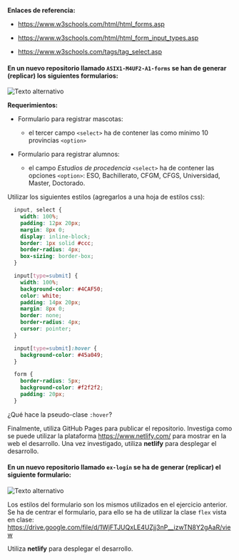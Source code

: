**Enlaces de referencia:**

- https://www.w3schools.com/html/html_forms.asp

- https://www.w3schools.com/html/html_form_input_types.asp

- https://www.w3schools.com/tags/tag_select.asp

#### En un nuevo repositorio llamado `ASIX1-M4UF2-A1-forms` se han de generar (replicar) los siguientes formularios:

![Texto alternativo](https://github.com/AlbertoDeSantos/ASIX1-MP4UF2-A0.1-Ejercicio-formularios-HTML-CSS/blob/main/forms.png)

**Requerimientos:**

- Formulario para registrar mascotas:

  - el tercer campo `<select>` ha de contener las como mínimo 10 provincias `<option>`

- Formulario para registrar alumnos:

  - el campo *Estudios de procedencia* `<select>` ha de contener las opciones `<option>`: ESO, Bachillerato, CFGM, CFGS, Universidad, Master, Doctorado.

Utilizar los siguientes estilos (agregarlos a una hoja de estilos css):

```CSS
  input, select {
    width: 100%;
    padding: 12px 20px;
    margin: 8px 0;
    display: inline-block;
    border: 1px solid #ccc;
    border-radius: 4px;
    box-sizing: border-box;
  }

  input[type=submit] {
    width: 100%;
    background-color: #4CAF50;
    color: white;
    padding: 14px 20px;
    margin: 8px 0;
    border: none;
    border-radius: 4px;
    cursor: pointer;
  }

  input[type=submit]:hover {
    background-color: #45a049;
  }

  form {
    border-radius: 5px;
    background-color: #f2f2f2;
    padding: 20px;
  }
```

¿Qué hace la pseudo-clase `:hover`?

Finalmente, utiliza GitHub Pages para publicar el repositorio. Investiga como se puede utilizar la plataforma https://www.netlify.com/ para mostrar en la web el desarrollo. Una vez investigado, utiliza **netlify** para desplegar el desarrollo.

#### En un nuevo repositorio llamado `ex-login` se ha de generar (replicar) el siguiente formulario:

![Texto alternativo](https://github.com/AlbertoDeSantos/ASIX1-MP4UF2-A0.1-Ejercicio-formularios-HTML-CSS/blob/main/ex-login.png)

Los estilos del formulario son los mismos utilizados en el ejercicio anterior. Se ha de centrar el formulario, para ello se ha de utilizar la clase `flex` vista en clase: https://drive.google.com/file/d/1WjFTJUQxLE4UZjj3nP__izwTN8Y2gAaR/view

Utiliza **netlify** para desplegar el desarrollo.
